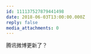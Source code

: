 ```yaml
---
id: 111137527879441498
date: 2018-06-03T13:00:00.000Z
reply: false
media_attachments: 0
---
```


腾讯微博更新了？

